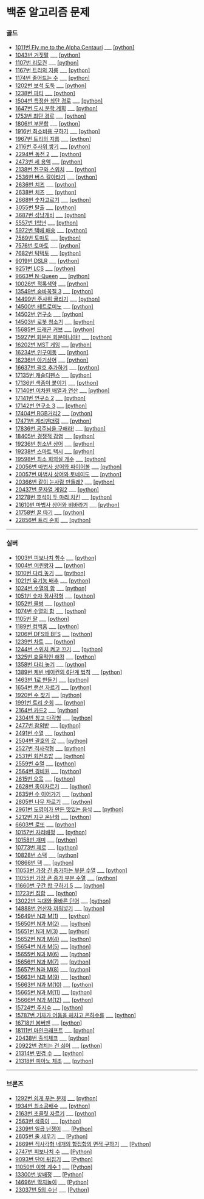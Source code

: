 # 백준 알고리즘 문제
 
 ### 골드
- [1011번 Fly me to the Alpha Centauri](https://www.acmicpc.net/problem/1011) ___ [[python]](https://github.com/gobeul/Baekjoon/blob/master/problems/1011_python.md)
- [1043번 거짓말](https://www.acmicpc.net/problem/1043) ___ [[python]](https://github.com/gobeul/Baekjoon/blob/master/problems/1043_python.md)
- [1107번 리모컨](https://www.acmicpc.net/problem/1107) ___ [[python]](https://github.com/gobeul/Baekjoon/blob/master/problems/1107_python.md)
- [1167번 트리의 지름](https://www.acmicpc.net/problem/1167) ___ [[python]](https://github.com/gobeul/Baekjoon/blob/master/problems/1167_python.md)
- [1174번 줄어드는 수](https://www.acmicpc.net/problem/1174) ___ [[python]](https://github.com/gobeul/Baekjoon/blob/master/problems/1174_python.md)
- [1202번 보석 도둑](https://www.acmicpc.net/problem/1202) ___ [[python]](https://github.com/gobeul/Baekjoon/blob/master/problems/1202_python.md)
- [1238번 파티](https://www.acmicpc.net/problem/1238) ___ [[python]](https://github.com/gobeul/Baekjoon/blob/master/problems/1238_python.md)
- [1504번 특정한 최단 경로](https://www.acmicpc.net/problem/1504) ___ [[python]](https://github.com/gobeul/Baekjoon/blob/master/problems/1504_python.md)
- [1647번 도시 분학 계획](https://www.acmicpc.net/problem/1647) ___ [[python]](https://github.com/gobeul/Baekjoon/blob/master/problems/1647_python.md)
- [1753번 최단 경로](https://www.acmicpc.net/problem/1753) ___ [[python]](https://github.com/gobeul/Baekjoon/blob/master/problems/1753_python.md)
- [1806번 부분합](https://www.acmicpc.net/problem/1806) ___ [[python]](https://github.com/gobeul/Baekjoon/blob/master/problems/1806_python.md)
- [1916번 최소비용 구하기](https://www.acmicpc.net/problem/1916) ___ [[python]](https://github.com/gobeul/Baekjoon/blob/master/problems/1916_python.md)
- [1967번 트리의 지름](https://www.acmicpc.net/problem/1967) ___ [[python]](https://github.com/gobeul/Baekjoon/blob/master/problems/1967_python.md)
- [2116번 주사위 쌓기](https://www.acmicpc.net/problem/2116) ___ [[python]](https://github.com/gobeul/Baekjoon/blob/master/problems/2116_python.md)
- [2294번 동전 2](https://www.acmicpc.net/problem/2294) ___ [[python]](https://github.com/gobeul/Baekjoon/blob/master/problems/2294_python.md)
- [2473번 세 용액](https://www.acmicpc.net/problem/2473) ___ [[python]](https://github.com/gobeul/Baekjoon/blob/master/problems/2473_python.md)
- [2138번 전구와 스위치](https://www.acmicpc.net/problem/2138) ___ [[python]](https://github.com/gobeul/Baekjoon/blob/master/problems/2138_python.md)
- [2536번 버스 갈아타기](https://www.acmicpc.net/problem/2536) ___ [[python]](https://github.com/gobeul/Baekjoon/blob/master/problems/2536_python.md)
- [2636번 치즈](https://www.acmicpc.net/problem/2636) ___ [[python]](https://github.com/gobeul/Baekjoon/blob/master/problems/2636_python.md)
- [2638번 치즈](https://www.acmicpc.net/problem/2638) ___ [[python]](https://github.com/gobeul/Baekjoon/blob/master/problems/2638_python.md)
- [2668번 숫자고르기](https://www.acmicpc.net/problem/2668) ___ [[python]](https://github.com/gobeul/Baekjoon/blob/master/problems/2668_python.md)
- [3055번 탈출](https://www.acmicpc.net/problem/3055) ___ [[python]](https://github.com/gobeul/Baekjoon/blob/master/problems/3055_python.md)
- [3687번 성냥개비](https://www.acmicpc.net/problem/3687) ___ [[python]](https://github.com/gobeul/Baekjoon/blob/master/problems/3687_python.md)
- [5557번 1학년](https://www.acmicpc.net/problem/5557) ___ [[python]](https://github.com/gobeul/Baekjoon/blob/master/problems/5557_python.md)
- [5972번 택배 배송](https://www.acmicpc.net/problem/5972) ___ [[python]](https://github.com/gobeul/Baekjoon/blob/master/problems/5972_python.md)
- [7569번 토마토](https://www.acmicpc.net/problem/7569) ___ [[python]](https://github.com/gobeul/Baekjoon/blob/master/problems/7569_python.md)
- [7576번 토마토](https://www.acmicpc.net/problem/7576) ___ [[python]](https://github.com/gobeul/Baekjoon/blob/master/problems/7576_python.md)
- [7682번 틱택토](https://www.acmicpc.net/problem/7682) ___ [[python]](https://github.com/gobeul/Baekjoon/blob/master/problems/7682_python.md)
- [9019번 DSLR](https://www.acmicpc.net/problem/9019) ___ [[python]](https://github.com/gobeul/Baekjoon/blob/master/problems/9019_python.md)
- [9251번 LCS](https://www.acmicpc.net/problem/9251) ___ [[python]](https://github.com/gobeul/Baekjoon/blob/master/problems/9251_python.md)
- [9663번 N-Queen](https://www.acmicpc.net/problem/9663) ___ [[python]](https://github.com/gobeul/Baekjoon/blob/master/problems/9663_python.md)
- [10026번 적록색약](https://www.acmicpc.net/problem/10026) ___ [[python]](https://github.com/gobeul/Baekjoon/blob/master/problems/10026_python.md)
- [13549번 숨바꼭질 3](https://www.acmicpc.net/problem/13549) ___ [[python]](https://github.com/gobeul/Baekjoon/blob/master/problems/13549_python.md)
- [14499번 주사위 굴리기](https://www.acmicpc.net/problem/14499) ___ [[python]](https://github.com/gobeul/Baekjoon/blob/master/problems/14499_python.md)
- [14500번 테트로미노](https://www.acmicpc.net/problem/14500) ___ [[python]](https://github.com/gobeul/Baekjoon/blob/master/problems/14500_python.md)
- [14502번 연구소](https://www.acmicpc.net/problem/14502) ___ [[python]](https://github.com/gobeul/Baekjoon/blob/master/problems/14502_python.md)
- [14503번 로봇 청소기](https://www.acmicpc.net/problem/14503) ___ [[python]](https://github.com/gobeul/Baekjoon/blob/master/problems/14503_python.md)
- [15685번 드래곤 커브](https://www.acmicpc.net/problem/15685) ___ [[python]](https://github.com/gobeul/Baekjoon/blob/master/problems/15685_python.md)
- [15927번 회문은 회문아니야!!](https://www.acmicpc.net/problem/15927) ___ [[python]](https://github.com/gobeul/Baekjoon/blob/master/problems/15927_python.md)
- [16202번 MST 게임](https://www.acmicpc.net/problem/16202) ___ [[python]](https://github.com/gobeul/Baekjoon/blob/master/problems/16202_python.md)
- [16234번 인구이동](https://www.acmicpc.net/problem/16234) ___ [[python]](https://github.com/gobeul/Baekjoon/blob/master/problems/16234_python.md)
- [16236번 아기상어](https://www.acmicpc.net/problem/16236) ___ [[python]](https://github.com/gobeul/Baekjoon/blob/master/problems/16236_python.md)
- [16637번 괄호 추가하기](https://www.acmicpc.net/problem/16637) ___ [[python]](https://github.com/gobeul/Baekjoon/blob/master/problems/166637_python.md)
- [17135번 캐슬디펜스](https://www.acmicpc.net/problem/17135) ___ [[python]](https://github.com/gobeul/Baekjoon/blob/master/problems/17135_python.md)
- [17136번 색종이 붙이기](https://www.acmicpc.net/problem/17136) ___ [[python]](https://github.com/gobeul/Baekjoon/blob/master/problems/17136_python.md)
- [17140번 이차원 배열과 연산](https://www.acmicpc.net/problem/17140) ___ [[python]](https://github.com/gobeul/Baekjoon/blob/master/problems/17140_python.md)
- [17141번 연구소 2](https://www.acmicpc.net/problem/17141) ___ [[python]](https://github.com/gobeul/Baekjoon/blob/master/problems/17141_python.md)
- [17142번 연구소 3](https://www.acmicpc.net/problem/17142) ___ [[python]](https://github.com/gobeul/Baekjoon/blob/master/problems/17142_python.md)
- [17404번 RGB거리2](https://www.acmicpc.net/problem/17404) ___ [[python]](https://github.com/gobeul/Baekjoon/blob/master/problems/17404_python.md)
- [17471번 게리맨더링](https://www.acmicpc.net/problem/17471) ___ [[python]](https://github.com/gobeul/Baekjoon/blob/master/problems/17471_python.md)
- [17836번 공주님을 구해라!](https://www.acmicpc.net/problem/17836) ___ [[python]](https://github.com/gobeul/Baekjoon/blob/master/problems/17836_python.md)
- [18405번 경쟁적 감염](https://www.acmicpc.net/problem/18405) ___ [[python]](https://github.com/gobeul/Baekjoon/blob/master/problems/18405_python.md)
- [19236번 청소년 상어](https://www.acmicpc.net/problem/19236) ___ [[python]](https://github.com/gobeul/Baekjoon/blob/master/problems/19236_python.md)
- [19238번 스마트 택시](https://www.acmicpc.net/problem/19238) ___ [[python]](https://github.com/gobeul/Baekjoon/blob/master/problems/19238_python.md)
- [19598번 최소 회의실 개수](https://www.acmicpc.net/problem/19598) ___ [[python]](https://github.com/gobeul/Baekjoon/blob/master/problems/19598_python.md)
- [20056번 마법사 상어와 파이어볼](https://www.acmicpc.net/problem/20056) ___ [[python]](https://github.com/gobeul/Baekjoon/blob/master/problems/20056_python.md)
- [20057번 마법사 상어와 토네이도](https://www.acmicpc.net/problem/20057) ___ [[python]](https://github.com/gobeul/Baekjoon/blob/master/problems/20057_python.md)
- [20366번 같이 눈사람 만들래?](https://www.acmicpc.net/problem/20366) ___ [[python]](https://github.com/gobeul/Baekjoon/blob/master/problems/20366_python.md)
- [20437번 문자열 게임2](https://www.acmicpc.net/problem/20437) ___ [[python]](https://github.com/gobeul/Baekjoon/blob/master/problems/20437_python.md)
- [21278번 호석이 두 마리 치킨](https://www.acmicpc.net/problem/21278) ___ [[python]](https://github.com/gobeul/Baekjoon/blob/master/problems/21278_python.md)
- [21610번 마법사 상어와 비바라기](https://www.acmicpc.net/problem/21610) ___ [[python]](https://github.com/gobeul/Baekjoon/blob/master/problems/21610_python.md)
- [21758번 꿀 따기](https://www.acmicpc.net/problem/21758) ___ [[python]](https://github.com/gobeul/Baekjoon/blob/master/problems/21758_python.md)
- [22856번 트리 순회](https://www.acmicpc.net/problem/22856) ___ [[python]](https://github.com/gobeul/Baekjoon/blob/master/problems/22856_python.md)


---
### 실버
- [1003번 피보나치 함수](https://www.acmicpc.net/problem/1003) ___ [[python]](https://github.com/gobeul/Baekjoon/blob/master/problems/1003_python.md)
- [1004번 어린왕자](https://www.acmicpc.net/problem/1004) ___ [[python]](https://github.com/gobeul/Baekjoon/blob/master/problems/1004_python.md)
- [1010번 다리 놓기](https://www.acmicpc.net/problem/1010) ___ [[python]](https://github.com/gobeul/Baekjoon/blob/master/problems/1010_python.md)
- [1021번 유기농 배추](https://www.acmicpc.net/problem/1021) ___ [[python]](https://github.com/gobeul/Baekjoon/blob/master/problems/1021_python.md)
- [1024번 수열의 합](https://www.acmicpc.net/problem/1024) ___ [[python]](https://github.com/gobeul/Baekjoon/blob/master/problems/1024_python.md)
- [1051번 숫자 정사각형](https://www.acmicpc.net/problem/1051) ___ [[python]](https://github.com/gobeul/Baekjoon/blob/master/problems/1051_python.md)
- [1052번 물병](https://www.acmicpc.net/problem/1052) ___ [[python]](https://github.com/gobeul/Baekjoon/blob/master/problems/1052_python.md)
- [1074번 수열의 합](https://www.acmicpc.net/problem/1074) ___ [[python]](https://github.com/gobeul/Baekjoon/blob/master/problems/1074_python.md)
- [1105번 팔](https://www.acmicpc.net/problem/1105) ___ [[python]](https://github.com/gobeul/Baekjoon/blob/master/problems/1105_python.md)
- [1189번 컴백홈](https://www.acmicpc.net/problem/1189) ___ [[python]](https://github.com/gobeul/Baekjoon/blob/master/problems/1189_python.md)
- [1206번 DFS와 BFS](https://www.acmicpc.net/problem/1206) ___ [[python]](https://github.com/gobeul/Baekjoon/blob/master/problems/1189_python.md)
- [1239번 차트](https://www.acmicpc.net/problem/1239) ___ [[python]](https://github.com/gobeul/Baekjoon/blob/master/problems/1206_python.md)
- [1244번 스위치 켜고 끄기](https://www.acmicpc.net/problem/1244) ___ [[python]](https://github.com/gobeul/Baekjoon/blob/master/problems/1244_python.md)
- [1325번 효율적인 해킹](https://www.acmicpc.net/problem/1325) ___ [[python]](https://github.com/gobeul/Baekjoon/blob/master/problems/1325_python.md)
- [1358번 다리 놓기](https://www.acmicpc.net/problem/1358) ___ [[python]](https://github.com/gobeul/Baekjoon/blob/master/problems/1358_python.md)
- [1389번 케빈 베이컨의 6단계 법칙](https://www.acmicpc.net/problem/1389) ___ [[python]](https://github.com/gobeul/Baekjoon/blob/master/problems/1389_python.md)
- [1463번 1로 만들기](https://www.acmicpc.net/problem/1463) ___ [[python]](https://github.com/gobeul/Baekjoon/blob/master/problems/1463_python.md)
- [1654번 랜선 자르기](https://www.acmicpc.net/problem/1654) ___ [[python]](https://github.com/gobeul/Baekjoon/blob/master/problems/1654_python.md)
- [1920번 수 찾기](https://www.acmicpc.net/problem/1920) ___ [[python]](https://github.com/gobeul/Baekjoon/blob/master/problems/1920_python.md)
- [1991번 트리 순회](https://www.acmicpc.net/problem/1991) ___ [[python]](https://github.com/gobeul/Baekjoon/blob/master/problems/1991_python.md)
- [2164번 카드2](https://www.acmicpc.net/problem/2164) ___ [[python]](https://github.com/gobeul/Baekjoon/blob/master/problems/2164_python.md)
- [2304번 창고 다각형](https://www.acmicpc.net/problem/2304) ___ [[python]](https://github.com/gobeul/Baekjoon/blob/master/problems/2304_python.md)
- [2477번 참외밭](https://www.acmicpc.net/problem/2477) ___ [[python]](https://github.com/gobeul/Baekjoon/blob/master/problems/2477_python.md)
- [2491번 수열](https://www.acmicpc.net/problem/2491) ___ [[python]](https://github.com/gobeul/Baekjoon/blob/master/problems/2491_python.md)
- [2504번 괄호의 값](https://www.acmicpc.net/problem/2504) ___ [[python]](https://github.com/gobeul/Baekjoon/blob/master/problems/2504_python.md)
- [2527번 직사각형](https://www.acmicpc.net/problem/2527) ___ [[python]](https://github.com/gobeul/Baekjoon/blob/master/problems/2527_python.md)
- [2531번 회전초밥](https://www.acmicpc.net/problem/2531) ___ [[python]](https://github.com/gobeul/Baekjoon/blob/master/problems/2531_python.md)
- [2559번 수열](https://www.acmicpc.net/problem/2559) ___ [[python]](https://github.com/gobeul/Baekjoon/blob/master/problems/2559_python.md)
- [2564번 경비원](https://www.acmicpc.net/problem/2564) ___ [[python]](https://github.com/gobeul/Baekjoon/blob/master/problems/2564_python.md)
- [2615번 오목](https://www.acmicpc.net/problem/2615) ___ [[python]](https://github.com/gobeul/Baekjoon/blob/master/problems/2615_python.md)
- [2628번 종이자르기](https://www.acmicpc.net/problem/2628) ___ [[python]](https://github.com/gobeul/Baekjoon/blob/master/problems/2628_python.md)
- [2635번 수 이어가기](https://www.acmicpc.net/problem/2635) ___ [[python]](https://github.com/gobeul/Baekjoon/blob/master/problems/2635_python.md)
- [2805번 나무 자르기](https://www.acmicpc.net/problem/2805) ___ [[python]](https://github.com/gobeul/Baekjoon/blob/master/problems/2805_python.md)
- [2961번 도영이가 만든 맛있는 음식](https://www.acmicpc.net/problem/2961) ___ [[python]](https://github.com/gobeul/Baekjoon/blob/master/problems/2961_python.md)
- [5212번 지구 온난화](https://www.acmicpc.net/problem/5212) ___ [[python]](https://github.com/gobeul/Baekjoon/blob/master/problems/5212_python.md)
- [6603번 로또](https://www.acmicpc.net/problem/6603) ___ [[python]](https://github.com/gobeul/Baekjoon/blob/master/problems/6603_python.md)
- [10157번 자리배정](https://www.acmicpc.net/problem/10157) ___ [[python]](https://github.com/gobeul/Baekjoon/blob/master/problems/10157_python.md)
- [10158번 개미](https://www.acmicpc.net/problem/10158) ___ [[python]](https://github.com/gobeul/Baekjoon/blob/master/problems/10158_python.md)
- [10773번 제로](https://www.acmicpc.net/problem/10773) ___ [[python]](https://github.com/gobeul/Baekjoon/blob/master/problems/10773_python.md)
- [10828번 스택](https://www.acmicpc.net/problem/10828) ___ [[python]](https://github.com/gobeul/Baekjoon/blob/master/problems/10828_python.md)
- [10866번 덱](https://www.acmicpc.net/problem/10866) ___ [[python]](https://github.com/gobeul/Baekjoon/blob/master/problems/10866_python.md)
- [11053번 가장 긴 증가하는 부분 수열](https://www.acmicpc.net/problem/11053) ___ [[python]](https://github.com/gobeul/Baekjoon/blob/master/problems/11053_python.md)
- [11055번 가장 큰 증가 부분 수열](https://www.acmicpc.net/problem/11055) ___ [[python]](https://github.com/gobeul/Baekjoon/blob/master/problems/11055_python.md)
- [11660번 구간 합 구하기 5](https://www.acmicpc.net/problem/11660) ___ [[python]](https://github.com/gobeul/Baekjoon/blob/master/problems/11660_python.md)
- [11723번 집합](https://www.acmicpc.net/problem/11723) ___ [[python]](https://github.com/gobeul/Baekjoon/blob/master/problems/11723_python.md)
- [13022번 늑대와 올바른 단어](https://www.acmicpc.net/problem/13022) ___ [[python]](https://github.com/gobeul/Baekjoon/blob/master/problems/13022_python.md)
- [14888번 연산자 끼워넣기](https://www.acmicpc.net/problem/14888) ___ [[python]](https://github.com/gobeul/Baekjoon/blob/master/problems/14888_python.md)
- [15649번 N과 M(1)](https://www.acmicpc.net/problem/15649) ___ [[python]](https://github.com/gobeul/Baekjoon/blob/master/problems/15649_python.md)
- [15650번 N과 M(2)](https://www.acmicpc.net/problem/15650) ___ [[python]](https://github.com/gobeul/Baekjoon/blob/master/problems/15650_python.md)
- [15651번 N과 M(3)](https://www.acmicpc.net/problem/15651) ___ [[python]](https://github.com/gobeul/Baekjoon/blob/master/problems/15651_python.md)
- [15652번 N과 M(4)](https://www.acmicpc.net/problem/15652) ___ [[python]](https://github.com/gobeul/Baekjoon/blob/master/problems/15652_python.md)
- [15654번 N과 M(5)](https://www.acmicpc.net/problem/15654) ___ [[python]](https://github.com/gobeul/Baekjoon/blob/master/problems/15654_python.md)
- [15655번 N과 M(6)](https://www.acmicpc.net/problem/15655) ___ [[python]](https://github.com/gobeul/Baekjoon/blob/master/problems/15655_python.md)
- [15656번 N과 M(7)](https://www.acmicpc.net/problem/15656) ___ [[python]](https://github.com/gobeul/Baekjoon/blob/master/problems/15656_python.md)
- [15657번 N과 M(8)](https://www.acmicpc.net/problem/15657) ___ [[python]](https://github.com/gobeul/Baekjoon/blob/master/problems/15657_python.md)
- [15663번 N과 M(9)](https://www.acmicpc.net/problem/15663) ___ [[python]](https://github.com/gobeul/Baekjoon/blob/master/problems/15663_python.md)
- [15663번 N과 M(10)](https://www.acmicpc.net/problem/15664) ___ [[python]](https://github.com/gobeul/Baekjoon/blob/master/problems/15664_python.md)
- [15665번 N과 M(11)](https://www.acmicpc.net/problem/15665) ___ [[python]](https://github.com/gobeul/Baekjoon/blob/master/problems/15665_python.md)
- [15666번 N과 M(12)](https://www.acmicpc.net/problem/15666) ___ [[python]](https://github.com/gobeul/Baekjoon/blob/master/problems/15666_python.md)
- [15724번 주지수](https://www.acmicpc.net/problem/15724) ___ [[python]](https://github.com/gobeul/Baekjoon/blob/master/problems/15724_python.md)
- [15787번 기차가 어둠을 헤치고 은하수를](https://www.acmicpc.net/problem/15787) ___ [[python]](https://github.com/gobeul/Baekjoon/blob/master/problems/15787_python.md)
- [16718번 봄버맨](https://www.acmicpc.net/problem/16718) ___ [[python]](https://github.com/gobeul/Baekjoon/blob/master/problems/16718_python.md)
- [18111번 마인크래프트](https://www.acmicpc.net/problem/18111) ___ [[python]](https://github.com/gobeul/Baekjoon/blob/master/problems/18111_python.md)
- [20438번 출석체크](https://www.acmicpc.net/problem/20438) ___ [[python]](https://github.com/gobeul/Baekjoon/blob/master/problems/20438_python.md)
- [20922번 겹치는 건 싫어](https://www.acmicpc.net/problem/20922) ___ [[python]](https://github.com/gobeul/Baekjoon/blob/master/problems/20922_python.md)
- [21314번 민겸 수](https://www.acmicpc.net/problem/21314) ___ [[python]](https://github.com/gobeul/Baekjoon/blob/master/problems/21314_python.md)
- [21318번 피아노 체조](https://www.acmicpc.net/problem/21318) ___ [[python]](https://github.com/gobeul/Baekjoon/blob/master/problems/21318_python.md)

---
 ### 브론즈
 - [1292번 쉽게 푸는 문제](https://www.acmicpc.net/problem/1292) ___ [[python]](https://github.com/gobeul/Baekjoon/blob/master/problems/1292_python.md)
 - [1934번 최소공배수](https://www.acmicpc.net/problem/1934) ___ [[python]](https://github.com/gobeul/Baekjoon/blob/master/problems/1934_python.md)
 - [2163번 초콜릿 자르기](https://www.acmicpc.net/problem/2163) ___ [[python]](https://github.com/gobeul/Baekjoon/blob/master/problems/2163_python.md)
 - [2563번 색종이](https://www.acmicpc.net/problem/2563) ___ [[python]](https://github.com/gobeul/Baekjoon/blob/master/problems/2563_python.md)
 - [2309번 일곱 난쟁이](https://www.acmicpc.net/problem/2309) ___ [[Python]](https://github.com/gobeul/Baekjoon/blob/master/problems/2309_python.md)
 - [2605번 줄 세우기](https://www.acmicpc.net/problem/2605) ___ [[Python]](https://github.com/gobeul/Baekjoon/blob/master/problems/2605_python.md)
 - [2669번 직사각형 네개의 합집합의 면적 구하기](https://www.acmicpc.net/problem/2669) ___ [[Python]](https://github.com/gobeul/Baekjoon/blob/master/problems/2669_python.md)
 - [2747번 피보나치 수](https://www.acmicpc.net/problem/2747) ___ [[Python]](https://github.com/gobeul/Baekjoon/blob/master/problems/2747_python.md)
 - [9093번 단어 뒤집기](https://www.acmicpc.net/problem/9093) ___ [[Python]](https://github.com/gobeul/Baekjoon/blob/master/problems/9093_python.md)
 - [11050번 이항 계수 1](https://www.acmicpc.net/problem/11050) ___ [[Python]](https://github.com/gobeul/Baekjoon/blob/master/problems/11050_python.md)
 - [13300번 방배정](https://www.acmicpc.net/problem/13300) ___ [[Python]](https://github.com/gobeul/Baekjoon/blob/master/problems/13300_python.md)
 - [14696번 딱지놀이](https://www.acmicpc.net/problem/14696) ___ [[Python]](https://github.com/gobeul/Baekjoon/blob/master/problems/14696_python.md)
 - [23037번 5의 수난](https://www.acmicpc.net/problem/23037) ___ [[Python]](https://github.com/gobeul/Baekjoon/blob/master/problems/23037_python.md)


